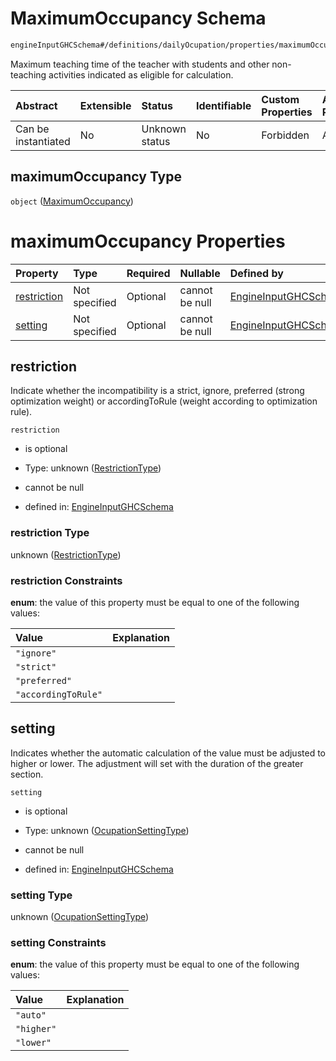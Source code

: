 # MaximumOccupancy Schema

```txt
engineInputGHCSchema#/definitions/dailyOcupation/properties/maximumOccupancy
```

Maximum teaching time of the teacher with students and other non-teaching activities indicated as eligible for calculation.

| Abstract            | Extensible | Status         | Identifiable | Custom Properties | Additional Properties | Access Restrictions | Defined In                                                        |
| :------------------ | :--------- | :------------- | :----------- | :---------------- | :-------------------- | :------------------ | :---------------------------------------------------------------- |
| Can be instantiated | No         | Unknown status | No           | Forbidden         | Allowed               | none                | [ghc.schema.json*](../out/ghc.schema.json "open original schema") |

## maximumOccupancy Type

`object` ([MaximumOccupancy](ghc-definitions-dailyocupation-properties-maximumoccupancy.md))

# maximumOccupancy Properties

| Property                    | Type          | Required | Nullable       | Defined by                                                                                                                                                        |
| :-------------------------- | :------------ | :------- | :------------- | :---------------------------------------------------------------------------------------------------------------------------------------------------------------- |
| [restriction](#restriction) | Not specified | Optional | cannot be null | [EngineInputGHCSchema](ghc-definitions-restrictiontype.md "engineInputGHCSchema#/definitions/dailyOcupation/properties/maximumOccupancy/properties/restriction")  |
| [setting](#setting)         | Not specified | Optional | cannot be null | [EngineInputGHCSchema](ghc-definitions-ocupationsettingtype.md "engineInputGHCSchema#/definitions/dailyOcupation/properties/maximumOccupancy/properties/setting") |

## restriction

Indicate whether the incompatibility is a strict, ignore, preferred (strong optimization weight) or accordingToRule (weight according to optimization rule).

`restriction`

*   is optional

*   Type: unknown ([RestrictionType](ghc-definitions-restrictiontype.md))

*   cannot be null

*   defined in: [EngineInputGHCSchema](ghc-definitions-restrictiontype.md "engineInputGHCSchema#/definitions/dailyOcupation/properties/maximumOccupancy/properties/restriction")

### restriction Type

unknown ([RestrictionType](ghc-definitions-restrictiontype.md))

### restriction Constraints

**enum**: the value of this property must be equal to one of the following values:

| Value               | Explanation |
| :------------------ | :---------- |
| `"ignore"`          |             |
| `"strict"`          |             |
| `"preferred"`       |             |
| `"accordingToRule"` |             |

## setting

Indicates whether the automatic calculation of the value must be adjusted to higher or lower. The adjustment will set with the duration of the greater section.

`setting`

*   is optional

*   Type: unknown ([OcupationSettingType](ghc-definitions-ocupationsettingtype.md))

*   cannot be null

*   defined in: [EngineInputGHCSchema](ghc-definitions-ocupationsettingtype.md "engineInputGHCSchema#/definitions/dailyOcupation/properties/maximumOccupancy/properties/setting")

### setting Type

unknown ([OcupationSettingType](ghc-definitions-ocupationsettingtype.md))

### setting Constraints

**enum**: the value of this property must be equal to one of the following values:

| Value      | Explanation |
| :--------- | :---------- |
| `"auto"`   |             |
| `"higher"` |             |
| `"lower"`  |             |

